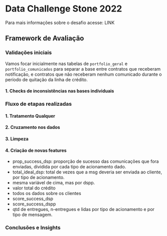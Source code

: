 # Data Challenge Stone 2022

Para mais informações sobre o desafio acesse: LINK

## Framework de Avaliação

### Validações iniciais

Vamos focar inicialmente nas tabelas de `portfolio_geral` e `portfolio_comunicados` para separar a base entre contratos que receberam notificação, e contratos que não receberam nenhum comunicado durante o período de quitação da linha de crédito.

#### 1. Checks de inconsistências nas bases individuais

### Fluxo de etapas realizadas

#### 1. Tratamento Qualquer

#### 2. Cruzamento nos dados

#### 3. Limpeza

#### 4. Criação de novas features

- prop_success_dsp: proporção de sucesso das comunicações que fora enviadas, dividida por cada tipo de acionamento dado.
- total_ideal_dsp: total de vezes que a msg deveria ser enviada ao cliente, por tipo de acionamento.
- mesma variável de cima, mas por dspp.
- valor total do crédito
- todos os dados sobre os clientes
- score_success_dsp
- score_success_dspp
- qtd de entregues, n-entregues e lidas por tipo de acionamento e por tipo de mensagem.

### Conclusões e Insights

